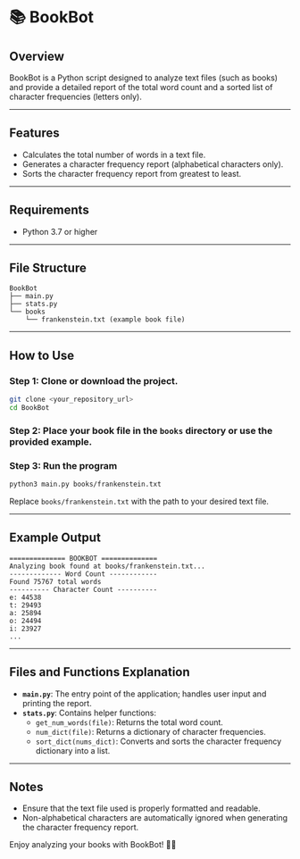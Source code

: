 # 📚 BookBot

## Overview
BookBot is a Python script designed to analyze text files (such as books) and provide a detailed report of the total word count and a sorted list of character frequencies (letters only).

---

## Features
- Calculates the total number of words in a text file.
- Generates a character frequency report (alphabetical characters only).
- Sorts the character frequency report from greatest to least.

---

## Requirements
- Python 3.7 or higher

---

## File Structure
```
BookBot
├── main.py
├── stats.py
└── books
    └── frankenstein.txt (example book file)
```

---

## How to Use

### Step 1: Clone or download the project.

```bash
git clone <your_repository_url>
cd BookBot
```

### Step 2: Place your book file in the `books` directory or use the provided example.

### Step 3: Run the program

```bash
python3 main.py books/frankenstein.txt
```

Replace `books/frankenstein.txt` with the path to your desired text file.

---

## Example Output

```
============== BOOKBOT ==============
Analyzing book found at books/frankenstein.txt...
------------- Word Count ------------
Found 75767 total words
---------- Character Count ----------
e: 44538
t: 29493
a: 25894
o: 24494
i: 23927
...
```

---

## Files and Functions Explanation
- **`main.py`**: The entry point of the application; handles user input and printing the report.
- **`stats.py`**: Contains helper functions:
    - `get_num_words(file)`: Returns the total word count.
    - `num_dict(file)`: Returns a dictionary of character frequencies.
    - `sort_dict(nums_dict)`: Converts and sorts the character frequency dictionary into a list.

---

## Notes
- Ensure that the text file used is properly formatted and readable.
- Non-alphabetical characters are automatically ignored when generating the character frequency report.

Enjoy analyzing your books with BookBot! 📖✨

